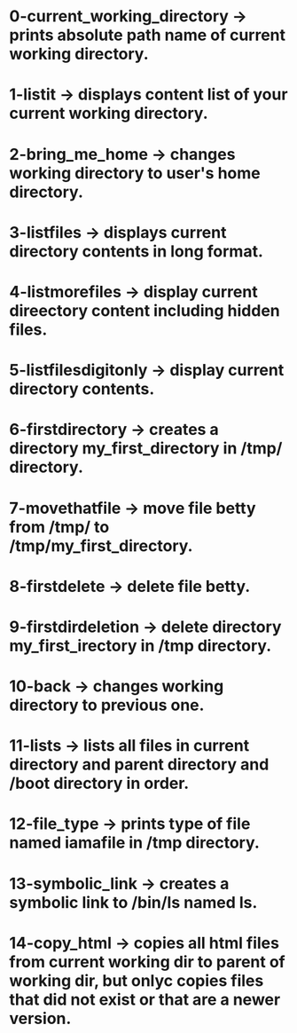 # 0-current_working_directory -> prints absolute path name of current working directory.
# 1-listit -> displays content list of your current working directory.
# 2-bring_me_home -> changes working directory to user's home directory.
# 3-listfiles -> displays current directory contents in long format.
# 4-listmorefiles -> display current direectory content including hidden files.
# 5-listfilesdigitonly -> display current directory contents.
# 6-firstdirectory -> creates a directory my_first_directory in /tmp/ directory.
# 7-movethatfile -> move file betty from /tmp/ to /tmp/my_first_directory.
# 8-firstdelete -> delete file betty.
# 9-firstdirdeletion -> delete directory my_first_irectory in /tmp directory.
# 10-back -> changes working directory to previous one.
# 11-lists -> lists all files in current directory and parent directory and /boot directory in order.
# 12-file_type -> prints type of file named iamafile in /tmp directory.
# 13-symbolic_link -> creates a symbolic link to /bin/ls named __ls__.
# 14-copy_html -> copies all html files from current working dir to parent of working dir, but onlyc   copies files that did not exist or that are a newer version.
